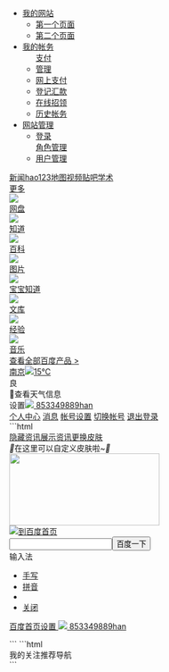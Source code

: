 <!DOCTYPE HTML>
<html>
<head>
</head>
<frameset cols="159px,*">
<frame name="a1" src="link.html" noresize="yes" border="1px" scrolling="auto" bordercolor="blue" >
<frame name="a2" src="firstPage.html">
</frameset>
</html>

<div id="PARENT">
<ul id="nav">
<li><a href="#Menu=ChildMenu1" onclick="DoMenu('ChildMenu1')">我的网站</a>
<ul id="ChildMenu1" class="collapsed">
<li><a href="firstPage.html" target="a2">第一个页面</a></li>
<li><a href="secondPage.html" target="a2">第二个页面</a></li>
</ul>
</li>
<li><a href="#Menu=ChildMenu2" onclick="DoMenu('ChildMenu2')">我的帐务</a>
<ul id="ChildMenu2" class="collapsed">
<a href="#">支付</a></li>
<li><a href="#">管理</a></li>
<li><a href="#">网上支付</a></li>
<li><a href="#">登记汇款</a></li>
<li><a href="#">在线招领</a></li>
<li><a href="#">历史帐务</a></li>
</ul>
</li>
<li><a href="#Menu=ChildMenu3" onclick="DoMenu('ChildMenu3')">网站管理</a>
<ul id="ChildMenu3" class="collapsed">
<li><a href="#">登录</a></li>
<a href="#">角色管理</a></li>
<li><a href="#">用户管理</a></li>
</ul>
</li>
</ul>
</div> 

<div id="s_top_wrap" class="s-top-wrap s-isindex-wrap"><div class="s-top-nav"></div><div class="s-center-box"></div></div><div id="s-top-left" class="s-top-left s-isindex-wrap"><a href="http://news.baidu.com" target="_blank" class="mnav c-font-normal c-color-t">新闻</a><a href="https://www.hao123.com"  target="_blank" class="mnav c-font-normal c-color-t">hao123</a><a href="http://map.baidu.com"  target="_blank" class="mnav c-font-normal c-color-t">地图</a><a href="https://haokan.baidu.com/?sfrom=baidu-top"  target="_blank" class="mnav c-font-normal c-color-t">视频</a><a href="http://tieba.baidu.com" target="_blank" class="mnav c-font-normal c-color-t">贴吧</a><a href="http://xueshu.baidu.com" target="_blank" class="mnav c-font-normal c-color-t">学术</a><div class="mnav s-top-more-btn"><a href="http://www.baidu.com/more/" name="tj_briicon" class="s-bri c-font-normal c-color-t" target="_blank">更多</a><div class='s-top-more' id="s-top-more"><div class='s-top-more-content row-1 clearfix'><a href='https://pan.baidu.com' target='_blank' name='tj_wangpan'><img src='https://dss0.bdstatic.com/5aV1bjqh_Q23odCf/static/superman/img/topnav/baiduyun@2x-e0be79e69e.png'/><div class="s-top-more-title c-font-normal c-color-t">网盘</div></a><a href='https://zhidao.baidu.com' target='_blank' name='tj_zhidao'><img src='https://dss0.bdstatic.com/5aV1bjqh_Q23odCf/static/superman/img/topnav/zhidao@2x-e9b427ecc4.png'/><div class="s-top-more-title c-font-normal c-color-t">知道</div></a><a href='https://baike.baidu.com' target='_blank' name='tj_baike'><img src='https://dss0.bdstatic.com/5aV1bjqh_Q23odCf/static/superman/img/topnav/baike@2x-1fe3db7fa6.png'/><div class="s-top-more-title c-font-normal c-color-t">百科</div></a><a href='http://image.baidu.com' target='_blank' name='tj_img'><img src='https://dss0.bdstatic.com/5aV1bjqh_Q23odCf/static/superman/img/topnav/tupian@2x-482fc011fc.png'/><div class="s-top-more-title c-font-normal c-color-t">图片</div></a></div><div class='s-top-more-content row-2 clearfix'><a href='https://baobao.baidu.com' target='_blank' name='tj_baobaozhidao'><img src='https://dss0.bdstatic.com/5aV1bjqh_Q23odCf/static/superman/img/topnav/baobaozhidao@2x-af409f9dbe.png'/><div class="s-top-more-title c-font-normal c-color-t">宝宝知道</div></a><a href='https://wenku.baidu.com' target='_blank' name='tj_wenku'><img src='https://dss0.bdstatic.com/5aV1bjqh_Q23odCf/static/superman/img/topnav/wenku@2x-f3aba893c1.png'/><div class="s-top-more-title c-font-normal c-color-t">文库</div></a><a href='https://jingyan.baidu.com' target='_blank' name='tj_jingyan'><img src='https://dss0.bdstatic.com/5aV1bjqh_Q23odCf/static/superman/img/topnav/jingyan@2x-e53eac48cb.png'/><div class="s-top-more-title c-font-normal c-color-t">经验</div></a><a href='http://music.taihe.com' target='_blank' name='tj_mp3'><img src='https://dss0.bdstatic.com/5aV1bjqh_Q23odCf/static/superman/img/topnav/yinyue@2x-c18adacacb.png'/><div class="s-top-more-title c-font-normal c-color-t">音乐</div></a></div><div class="s-top-tomore"><a class="c-color-gray2 c-font-normal" href='http://www.baidu.com/more/' target='_blank' name='tj_more'>查看全部百度产品 ></a></div></div></div></div><div id="u1" class="s-top-right s-isindex-wrap"><div class="s-weather-wrapper"><div id="s_mod_weather" class="s-mod-weather s-isindex-wrap hide-unknow-city"><div class="weather-mod"><a class="city-wather" href="//www.baidu.com/s?tn=baidutop10&rsv_idx=2&wd=%E5%8D%97%E4%BA%AC%E5%A4%A9%E6%B0%94%E9%A2%84%E6%8A%A5" target="_blank" class="weather-mod-link"><div class="show-weather"><span class="show-city"><span class="show-city-name c-font-normal c-color-t" data-key="南京">南京</span></span><span class="show-icon"><img class="weather-icon" src="https://dss3.bdstatic.com/5aV1bjqh_Q23odCf/static/superman/img/weather/icons/a0.png";/><span class="show-icon-temp c-font-normal c-color-t">15℃</span></span><span class="show-temp"></span></div></a><div class="show-pollution "><span class="show-airParm polution-level-10"><span class="show-polution-name">良</span></span></div></div><div class="unknown-city"><span class="unknown-icon c-icon">&#xe60f;</span><span class="unknown-setting c-font-normal c-color-t">查看天气信息</span></div></div></div><span class="s-top-right-text c-font-normal c-color-t" id="s-usersetting-top" name="tj_settingicon">设置</span><a id="s-top-username" class="s-top-username" data-tid="2004" href="http://i.baidu.com/" target="_blank"><span class="s-top-img-wrapper"><img src="https://himg.bdimg.com/sys/portraitn/item/67f438353333343938383968616e2b33"/></span>
    <span class="user-name c-font-normal c-color-t">853349889han</span></a>
    <div id="s-user-name-menu" class="s-top-userset-menu c-floating-box c-font-normal">
    <a href="http://i.baidu.com/center" class="user-menu-item" target="_blank" data-tid="1000">个人中心</a>
    <a class="s-msg" href="http://i.baidu.com/msg/messages/list/" target="_blank" data-tid="2002"><span>消息</span><span class="s-msg-count c-capsule-tip"></span></a>
    <a href="http://passport.baidu.com/" class="user-menu-item" data-tid="1001" target="_blank">帐号设置</a>
    <a class="s-switch-accunt" href="javascript:;">切换帐号</a>
    <a class="quit" style="overflow:hidden" class="user-menu-item" href="javascript:;" onclick="return false;">退出登录</a></div>
```html
<div id="s-user-setting-menu" class="s-top-userset-menu c-floating-box c-font-normal"><div class="s-user-setting-pfmenu"></div><a class="s-set-feed hide-feed" href="javascript:;">隐藏资讯</a><a class="s-set-feed show-feed" href="javascript:;">展示资讯</a><span class="split-line"></span><a class="s-set-skin" href="javascript:;" data-tid="2001">更换皮肤</a></div><div class="guide-info guide-info-login"><i class="c-icon guide-icon">&#xe625;</i><span>在这里可以自定义皮肤啦~</span><i class="c-icon guide-close">&#xe610;</i></div></div><style>.s_lg_img_gold_showre {display: none !important;}.index-logo-srcnew,.index-logo-peak {display: none;}@media (-webkit-min-device-pixel-ratio: 2),(min--moz-device-pixel-ratio: 2),(-o-min-device-pixel-ratio: 2),(min-device-pixel-ratio: 2){.s_lg_img_gold_show {display: none !important;}.s_lg_img_gold_showre {display: inline !important;}.index-logo-src {display: none;}.index-logo-srcnew {display: inline;}}</style><div class='clear'></div><div id="head_wrapper" class="s-isindex-wrap head_wrapper s-title-img"><div id="s_fm" class="s_form s_form_login"><div class="s_form_wrapper" id="s_form_wrapper"><div id="lg" class="s-p-top"><img id="s_lg_img" class='s_lg_img_gold_show' src="//www.baidu.com/img/PCtm_d9c8750bed0b3c7d089fa7d55720d6cf.png" width="270"  height="129" onerror="this.src='https://dss0.bdstatic.com/5aV1bjqh_Q23odCf/static/superman/img/logo/bd_logo1-66368c33f8.png';this.onerror=null;" usemap="#mp" /><img id="s_lg_img_new" class='s_lg_img_gold_showre' src="//www.baidu.com/img/PCtm_d9c8750bed0b3c7d089fa7d55720d6cf.png" width="270"  height="129" onerror="this.src='https://dss0.bdstatic.com/5aV1bjqh_Q23odCf/static/superman/img/logo/bd_logo1-66368c33f8.png';this.onerror=null;" usemap="#mp" /><map name="mp" id="s_mp"><area style="cursor:pointer;outline:none;" shape="rect" coords="0,0,270,129" href="//www.baidu.com/s?wd=%E4%BB%8A%E6%97%A5%E6%96%B0%E9%B2%9C%E4%BA%8B&tn=SE_Pclogo_6ysd4c7a&sa=ire_dl_gh_logo&rsv_dl=igh_logo_pc" target="_blank" style="outline:none;" title="点击一下，了解更多" onmousedown="return ns_c({'fm':'behs','tab':'bdlogo'})"></map></div><a href="/" id="result_logo" onmousedown="return c({'fm':'tab','tab':'logo'})"><img class="index-logo-src" src="//www.baidu.com/img/flexible/logo/pc/result.png" alt="到百度首页" title="到百度首页"><img  class='index-logo-srcnew' src="//www.baidu.com/img/flexible/logo/pc/result@2.png" alt="到百度首页" title="到百度首页"><img class='index-logo-peak' src="//www.baidu.com/img/flexible/logo/pc/peak-result.png" alt="到百度首页" title="到百度首页"></a><form name="f" id="form" action="/s" class="fm"  onsubmit="javascript:F.call('ps/sug','pssubmit');"><span id="s_kw_wrap" class="bg s_ipt_wr"><input type="text" class="s_ipt" name="wd" id="kw" maxlength="100" autocomplete="off"></span><input type="hidden" name="rsv_spt" value="1"><input type="hidden" name="rsv_iqid" value="0x801221b400021bdd"><input type="hidden" name="issp" value="1"><input type="hidden" name="f" value="8"><input type="hidden" name="rsv_bp" value="0"><input type="hidden" name="rsv_idx" value="2"><input type="hidden" name="ie" value="utf-8"><input type="hidden" name="rqlang" value=""><input type="hidden" name="tn" value="baiduhome_pg" /><input type="hidden" name="ch" value=""><span class="btn_wr s_btn_wr bg" id="s_btn_wr"><input type="submit" value="百度一下" id="su" class="btn self-btn bg s_btn"></span><span class="tools"><span id="mHolder"><div id="mCon"><span>输入法</span></div><ul id="mMenu"><li><a href="javascript:;" name="ime_hw">手写</a></li><li><a href="javascript:;" name="ime_py">拼音</a></li><li class="ln"></li><li><a href="javascript:;" name="ime_cl">关闭</a></li></ul></span><span class="bd_bear_home"></span></span></form><div id="s_lm_wrap" class="s_lm_hide s-isindex-wrap under-tips"><div id="lm-new"></div></div></div></div><div id="u"><a class="toindex" href="/">百度首页</a><span class="toindex"></span><a href="javascript:;" name="tj_settingicon" class="pf">设置<i class="c-icon c-icon-triangle-down"></i></a><a href="http://i.baidu.com" id="user" class="username">
		<span class="s-top-img-wrapper"><img src="https://himg.bdimg.com/sys/portraitn/item/67f438353333343938383968616e2b33"/></span>
		<span class="s-top-username">853349889han</span>
	</a>
    <div class="bdpfmenu"></div></div><p class="s-skin-lm s-isindex-wrap"></p></div>
```
```html
<div id="s_wrap" class="s-isindex-wrap"><div id="s_main" class="main clearfix c-wrapper c-wrapper-l"><div id="s_mancard_main" class="s-mancacrd-main">
<script>/* eslint-disable */window.isNewGridCard = 1;</script><div class="s-menu-container"><div id="s_menu_gurd" class="s-menu-gurd c-font-medium"><div id="s_ctner_menus" class="s-ctner-menus s-opacity-blank8"><div class="s-menus-outer"><div id="s_menus_wrapper" class="menus-wrapper"><span id="s_menu_mine" class="s-menu-item s-menu-mine" data-id="100">我的关注<span class="s-menu-item-underline"></span></span><span class="s-menu-item current" data-id="2">推荐<span class="s-menu-item-underline"></span></span><span class="s-menu-item" data-id="1">导航<span class="s-menu-item-underline"></span></span></div><span class="s-menu-music" data-id="3"></span></div></div></div></div><div id="s_ctner_contents" class="s-ctner-contents"><div id="s_content_2" class="s-content" data-id="2">
```
<div data-curtab="" id="s_xmancard_news_new" data-logactid="page-card-tpl-news_new" class="s-xmancard-news_new s-xmancard s-news-split"
data-waterpara="offset=1;pos=3;newsNum=3;blacklist_timestamp=0;"
>